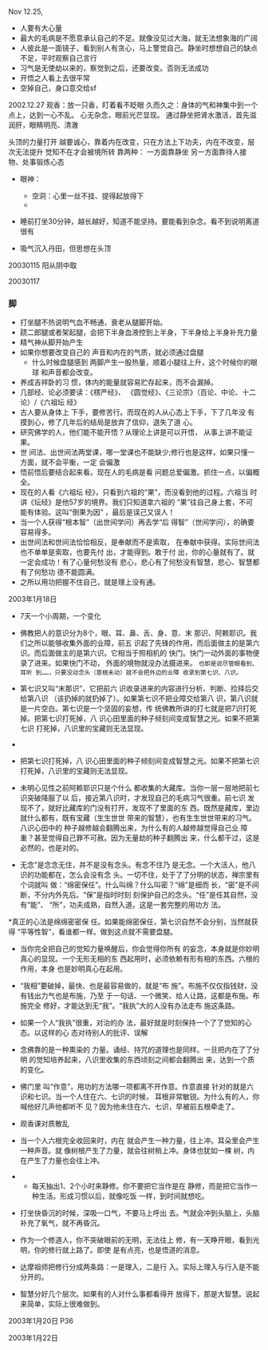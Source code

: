Nov 12.25,
* 人要有大心量
* 最大的毛病是不愿意承认自己的不足。就像没见过大海，就无法想象海的广阔
* 人彼此是一面镜子，看到别人有贪心，马上警觉自己。静坐时想想自己的缺点不足，平时观察自己言行
* 习气是无使劫以来的，察觉到之后，还要改变。否则无法成功
* 开悟之人看上去很平常
* 空掉自己，身口意交给sf

2002.12.27
观香：放一只香，盯着看不眨眼
  久而久之：身体的气和神集中到一个点上，达到一心不乱。
  心无杂念，眼前光芒显现。
  通过静坐把肾水激活，首先滋润肝，眼睛明亮、清澈
  
头顶的力量打开
越要诚心，靠着内在改变，只在方法上下功夫，内在不改变，层次无法提升
觉知不在才会被境所转
靠两种：
  一方面靠静坐
  另一方面靠待人接物、处事锻炼心态
 
* 眼神：
  * 空洞：心里一丝不挂、提得起放得下
  * 
  
* 睡前打坐30分钟，越长越好，知道不能坚持。要能看到杂念。看不到说明离道很有
  
* 吸气沉入丹田，但思想在头顶

20030115
阳从阴中取

20030117
### 脚
* 打坐腿不热说明气血不畅通，衰老从腿脚开始。
* 跷二郎腿或者架起腿，会把下半身血液控到上半身，下半身给上半身补充力量
* 精气神从脚开始产生
* 如果你想要改变自己的 声音和内在的气质，就必须通过盘腿
  * 什么时候盘腿感到 两脚产生一股热量，顺着小腿往上升，这个时候你的眼球 和声音都会改变。
* 养成吉祥卧的习 惯，体内的能量就容易贮存起来，而不会漏掉。
* 几部经、论必须要读：《楞严经》、 《圆觉经》、《三论宗》（百论、中论、十二论）/《六祖坛 经》
* 古人要从身体上 下手，要修苦行。而现在的人从心态上下手，下了几年没 有摸到心，修了几年后的结局是放弃了信仰，退失了道 心。
* 研究佛学的人，他们能不能开悟？从理论上讲是可以开悟， 从事上讲不能证果。
* 世 间法、出世间法两堂课，哪一堂课也不能缺少;修行也是这样，如果只懂一方面，就不会平衡，一定 会偏激
* 悟前悟后要结合起来看。现在人的毛病是看 问题总爱偏激。抓住一点，以偏概全。
* 现在的人看《六祖坛 经》，只看到六祖的“果”，而没看到他的过程。六祖当 时讲《坛经》是他57岁的境界。我们只知道拿六祖的 “果”往自己身上套，不可能有体验。这叫“倒果为因” ，最后是误己又误人！
* 当一个人获得“根本智”（出世间学问）再去学“后 得智”（世间学问），的确要容易得多。
* 出世间法和世间法恰恰相反，是奉献而不是索取， 在奉献中获得。实际世间法也不单单是索取，也要先付 出，才能得到。敢于付 出，你的心量就有了。就一定会成功！有了心量何愁没有 悲心，悲心有了何愁没有智慧，悲心、智慧都有了何愁功 德不能圆满。
* 之所以用功把握不住自己，就是理上没有通。


2003年1月18日
* 7天一个小周期，一个变化
* 佛教把人的意识分为8个，眼、耳、鼻、舌、身、意、末 那识、阿赖耶识。我们之所以能够收集外面的业障，前五 识起了先锋的作用，而后面做主的是第六识。而后面做主的是第六识。它相当于照相机的 快门。快门一动外面的事物便录了进来。如果快门不动， 外面的境物就没办法摄进来。
```也即是说尽管眼看到、耳听 到……，只要没动念头（意根未动）就不会把外边的业障 收录到第七识、八识。```
* 第七识又叫“末那识”，它把前六 识收录进来的内容进行分析、判断、捡择后交给第八识 （该扔掉的就扔掉了）。如果第七识不把业障交给第八 识，第八识就是一片空白。第七识是一个坚固的妄想，传 统佛教所讲的打七就是把7识打死掉。把第七识打死掉，八 识心田里面的种子倾刻间变成智慧之光。如果不把第七识 打死掉，八识里的宝藏则无法显现。
* 
* 把第七识打死掉，八 识心田里面的种子倾刻间变成智慧之光。如果不把第七识 打死掉，八识里的宝藏则无法显现。
* 未明心见性之前阿赖耶识只是个什么 都收集的大藏库。当你一层一层地把前七识突破降服了以 后，接近第八识时，才发现自己的毛病习气很重。前七识 发现不了，就好比藏库的门没有打开，发现不了里面的东 西。既然是藏库，里边就什么都有，既有宝藏（生生世世 带来的智慧），也有生生世世带来的习气。八识心田中的 种子越修越会翻腾出来，为什么有的人越修越觉得自己业 障重？甚至觉得自己罪不可赦。因为无量劫的种子翻腾出 来，什么都干过，这是必然的，也是对的。

* 无念”是念念无住，并不是没有念头。有念不住乃 是无念。一个大活人，他八识的功能都在，怎么会没有念 头。一切不住，处于了了分明的状态，禅宗里有个词就叫 做：“绵密保任”。什么叫绵？什么叫密？“绵”是细而 长，“密”是不间断，不分内外先后。“保”是指时时刻 刻保护自己的念头。“任”是任其自然，没有“能”、 “所”，功夫成熟，自然入道。这是一套完整的用功方 法。

*真正的心法是绵绵密密保 任。如果能绵密保任，第七识自然不会分别，当然就获得 “平等性智”，看谁都一样。做到这点就不需要盘腿。
* 当你完全把自己的觉知力量唤醒后，你会觉得你所有 的妄念，本身就是你妙明真心的显现。一个无形无相的东 西起用时，必须依赖有形有相的东西。六根的作用，本身 也是妙明真心在起用。
* “我相”要破掉，最快、也是最容易做的，就是“布 施”。布施不仅仅指钱财，没有钱出力气也是布施，乃至 于一句话、一个微笑、给人让路，这都是布施。布施完全 修好，才能达到无“我”。“我执”大的人没有办法走布 施这条路。
* 如果一个人“我执”很重，对治的办 法，最好就是时刻保持一个了了觉知的心态。以这样的心 态对待别人的批评、误解
* 念佛靠的是一种熏染的 力量。诵经、持咒的道理也是同样。一旦把内在了了分明 的觉知培养起来，八识里收集的东西顷刻之间都会翻腾出 来，达到一个质的变化。
* 佛门里 叫“作意”，用功的方法哪一项都离不开作意。作意直接 针对的就是六识和七识。当一个人住在六、七识的时候， 耳根非常敏锐。为什么有的人，你喊他好几声他都听不 见？因为他未住在六、七识，早被前五根牵走了。
* 观香课对质散乱
* 当一个人六根完全收回来时，内在 就会产生一种力量，往上冲。耳朵里会产生一种声音。就 像树根产生了力量，就会往树梢上冲。身体也犹如一棵 树，内在产生了力量也会往上冲。
* * 每天抽出1、2个小时来静修。你不要把它当作是在 静修，而是把它当作一种生活。形成习惯以后，就像吃饭 一样，到时间就想吃。

* 打坐快昏沉的时候，深吸一口气，不要马上呼出 去。气就会冲到头脑上，头脑补充了氧气，就不再昏沉。

* 作为一个修道人，你不突破眼前的无明，无法往上 修，有一天睁开眼，看到光明，你的修行就上路了。即使 是有点亮，也是悟道的消息。

* 达摩祖师把修行分成两条路：一是理入，二是行 入。实际上理入与行入是不能分开的。

* 智慧分好几个层次。如果有的人对什么事都看得开 放得下，那是大智慧。说起来简单，实际上很难做到。

2003年1月20日 P36

2003年1月22日

